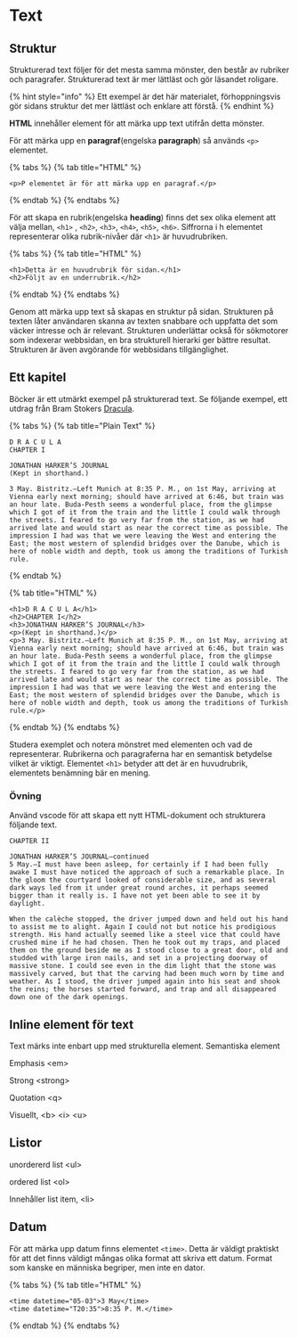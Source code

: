 # Text

## Struktur

Strukturerad text följer för det mesta samma mönster, den består av rubriker och paragrafer. Strukturerad text är mer lättläst och gör läsandet roligare.

{% hint style="info" %}
Ett exempel är det här materialet, förhoppningsvis gör sidans struktur det mer lättläst och enklare att förstå.
{% endhint %}

**HTML** innehåller element för att märka upp text utifrån detta mönster. 

För att märka upp en **paragraf**\(engelska **paragraph**\) så används `<p>` elementet.

{% tabs %}
{% tab title="HTML" %}
```markup
<p>P elementet är för att märka upp en paragraf.</p>
```
{% endtab %}
{% endtabs %}

För att skapa en rubrik\(engelska **heading**\) finns det sex olika element att välja mellan, `<h1>` , `<h2>`, `<h3>`, `<h4>`, `<h5>`, `<h6>`. Siffrorna i h elementet representerar olika rubrik-nivåer där `<h1>` är huvudrubriken.

{% tabs %}
{% tab title="HTML" %}
```markup
<h1>Detta är en huvudrubrik för sidan.</h1>
<h2>Följt av en underrubrik.</h2>
```
{% endtab %}
{% endtabs %}

Genom att märka upp text så skapas en struktur på sidan. Strukturen på texten låter användaren skanna av texten snabbare och uppfatta det som väcker intresse och är relevant. Strukturen underlättar också för sökmotorer som indexerar webbsidan, en bra strukturell hierarki ger bättre resultat. Strukturen är även avgörande för webbsidans tillgänglighet.

## Ett kapitel

Böcker är ett utmärkt exempel på strukturerad text. Se följande exempel, ett utdrag från Bram Stokers [Dracula](https://www.gutenberg.org/files/345/345-h/345-h.htm).

{% tabs %}
{% tab title="Plain Text" %}
```text
D R A C U L A
CHAPTER I

JONATHAN HARKER’S JOURNAL
(Kept in shorthand.)

3 May. Bistritz.—Left Munich at 8:35 P. M., on 1st May, arriving at Vienna early next morning; should have arrived at 6:46, but train was an hour late. Buda-Pesth seems a wonderful place, from the glimpse which I got of it from the train and the little I could walk through the streets. I feared to go very far from the station, as we had arrived late and would start as near the correct time as possible. The impression I had was that we were leaving the West and entering the East; the most western of splendid bridges over the Danube, which is here of noble width and depth, took us among the traditions of Turkish rule.
```
{% endtab %}

{% tab title="HTML" %}
```markup
<h1>D R A C U L A</h1>
<h2>CHAPTER I</h2>
<h3>JONATHAN HARKER’S JOURNAL</h3>
<p>(Kept in shorthand.)</p>
<p>3 May. Bistritz.—Left Munich at 8:35 P. M., on 1st May, arriving at Vienna early next morning; should have arrived at 6:46, but train was an hour late. Buda-Pesth seems a wonderful place, from the glimpse which I got of it from the train and the little I could walk through the streets. I feared to go very far from the station, as we had arrived late and would start as near the correct time as possible. The impression I had was that we were leaving the West and entering the East; the most western of splendid bridges over the Danube, which is here of noble width and depth, took us among the traditions of Turkish rule.</p>
```
{% endtab %}
{% endtabs %}

Studera exemplet och notera mönstret med elementen och vad de representerar. Rubrikerna och paragraferna har en semantisk betydelse vilket är viktigt. Elementet `<h1>` betyder att det är en huvudrubrik, elementets benämning bär en mening.

### Övning

Använd vscode för att skapa ett nytt HTML-dokument och strukturera följande text. 

```text
CHAPTER II

JONATHAN HARKER’S JOURNAL—continued
5 May.—I must have been asleep, for certainly if I had been fully awake I must have noticed the approach of such a remarkable place. In the gloom the courtyard looked of considerable size, and as several dark ways led from it under great round arches, it perhaps seemed bigger than it really is. I have not yet been able to see it by daylight.

When the calèche stopped, the driver jumped down and held out his hand to assist me to alight. Again I could not but notice his prodigious strength. His hand actually seemed like a steel vice that could have crushed mine if he had chosen. Then he took out my traps, and placed them on the ground beside me as I stood close to a great door, old and studded with large iron nails, and set in a projecting doorway of massive stone. I could see even in the dim light that the stone was massively carved, but that the carving had been much worn by time and weather. As I stood, the driver jumped again into his seat and shook the reins; the horses started forward, and trap and all disappeared down one of the dark openings.
```

## Inline element för text

Text märks inte enbart upp med strukturella element. Semantiska element

Emphasis &lt;em&gt;

Strong &lt;strong&gt;

Quotation &lt;q&gt;



Visuellt, &lt;b&gt; &lt;i&gt; &lt;u&gt;



## Listor

unordererd list &lt;ul&gt; 

ordered list &lt;ol&gt;

 Innehåller list item, &lt;li&gt;

## Datum

För att märka upp datum finns elementet `<time>`. Detta är väldigt praktiskt för att det finns väldigt mångas olika format att skriva ett datum. Format som kanske en människa begriper, men inte en dator.

{% tabs %}
{% tab title="HTML" %}
```markup
<time datetime="05-03">3 May</time>
<time datetime="T20:35">8:35 P. M.</time>
```
{% endtab %}
{% endtabs %}

